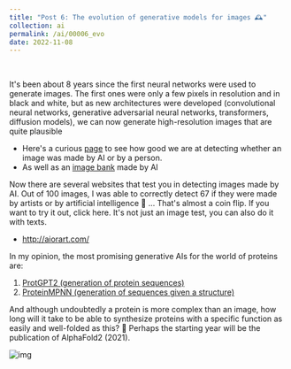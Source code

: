 ```yaml
---
title: "Post 6: The evolution of generative models for images 🕰️"
collection: ai
permalink: /ai/00006_evo
date: 2022-11-08
---
```


&nbsp;

It's been about 8 years since the first neural networks were used to generate images. The first ones were only a few pixels in resolution and in black and white, but as new architectures were developed (convolutional neural networks, generative adversarial neural networks, transformers, diffusion models), we can now generate high-resolution images that are quite plausible 

* Here's a curious [page](https://thisimagedoesnotexist.com/) to see how good we are at detecting whether an image was made by AI or by a person. 
* As well as an [image bank](https://lexica.art/) made by AI

Now there are several websites that test you in detecting images made by AI. Out of 100 images, I was able to correctly detect 67 if they were made by artists or by artificial intelligence 🤕 ... That's almost a coin flip. If you want to try it out, click here. It's not just an image test, you can also do it with texts. 
* <http://aiorart.com/>
  
In my opinion, the most promising generative AIs for the world of proteins are:
1. [ProtGPT2 (generation of protein sequences)](https://www.nature.com/articles/s41467-022-32007-7)
2. [ProteinMPNN (generation of sequences given a structure)](https://www.science.org/doi/10.1126/science.add2187)

And although undoubtedly a protein is more complex than an image, how long will it take to be able to synthesize proteins with a specific function as easily and well-folded as this? 🧐 Perhaps the starting year will be the publication of AlphaFold2 (2021).



![img](/images/ai/00006_evo.jpg)

